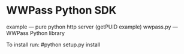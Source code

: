 # WWPass Python SDK

example — pure python http server (getPUID example)
wwpass.py — WWPass Python library

To install run:
#python setup.py install
